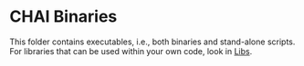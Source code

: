 # CHAI Binaries

This folder contains executables, i.e., both binaries and stand-alone scripts. For libraries that can be used within your own code, look in [Libs](../Libs).
